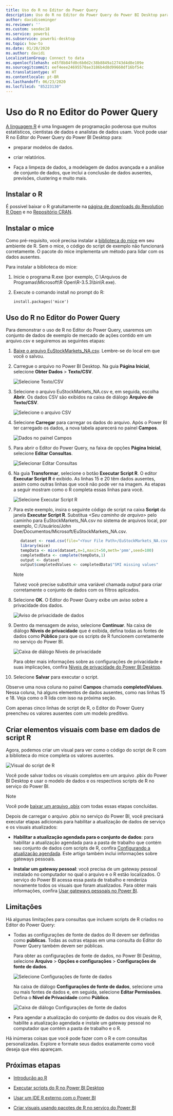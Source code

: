 ```yaml
---
title: Uso do R no Editor do Power Query
description: Uso do R no Editor do Power Query do Power BI Desktop para análise avançada.
author: davidiseminger
ms.reviewer: ''
ms.custom: seodec18
ms.service: powerbi
ms.subservice: powerbi-desktop
ms.topic: how-to
ms.date: 01/28/2020
ms.author: davidi
LocalizationGroup: Connect to data
ms.openlocfilehash: e45f8b84fd0c6b0d2c38b8849a12743d4d8e109e
ms.sourcegitcommit: eef4eee24695570ae3186b4d8d99660df16bf54c
ms.translationtype: HT
ms.contentlocale: pt-BR
ms.lasthandoff: 06/23/2020
ms.locfileid: "85223130"
---
```

# <a name="use-r-in-power-query-editor"></a>Uso do R no Editor do Power Query

[A linguagem R](https://mran.microsoft.com/documents/what-is-r) é uma linguagem de programação poderosa que muitos estatísticos, cientistas de dados e analistas de dados usam. Você pode usar R no Editor do Power Query do Power BI Desktop para:

* preparar modelos de dados.

* criar relatórios.

* Faça a limpeza de dados, a modelagem de dados avançada e a análise de conjunto de dados, que inclui a conclusão de dados ausentes, previsões, clustering e muito mais.  

## <a name="install-r"></a>Instalar o R

É possível baixar o R gratuitamente na [página de downloads do Revolution R Open](https://mran.revolutionanalytics.com/download/) e no [Repositório CRAN](https://cran.r-project.org/bin/windows/base/).

## <a name="install-mice"></a>Instalar o mice

Como pré-requisito, você precisa instalar a [biblioteca do mice](https://www.rdocumentation.org/packages/mice/versions/3.5.0/topics/mice) em seu ambiente de R. Sem o mice, o código do script de exemplo não funcionará corretamente. O pacote do mice implementa um método para lidar com os dados ausentes.

Para instalar a biblioteca do mice:

1. Inicie o programa R.exe (por exemplo, C:\Arquivos de Programas\Microsoft\R Open\R-3.5.3\bin\R.exe).  

2. Execute o comando install no prompt do R:

   ``` 
   install.packages('mice') 
   ```

## <a name="use-r-in-power-query-editor"></a>Uso do R no Editor do Power Query

Para demonstrar o uso de R no Editor do Power Query, usaremos um conjunto de dados de exemplo de mercado de ações contido em um arquivo.csv e seguiremos as seguintes etapas:

1. [Baixe o arquivo EuStockMarkets_NA.csv](https://download.microsoft.com/download/F/8/A/F8AA9DC9-8545-4AAE-9305-27AD1D01DC03/EuStockMarkets_NA.csv). Lembre-se do local em que você o salvou.

1. Carregue o arquivo no Power BI Desktop. Na guia **Página Inicial**, selecione **Obter Dados** > **Texto/CSV**.

   ![Selecione Texto/CSV](media/desktop-r-in-query-editor/r-in-query-editor_1.png)

1. Selecione o arquivo EuStockMarkets_NA.csv e, em seguida, escolha **Abrir**. Os dados CSV são exibidos na caixa de diálogo **Arquivo de Texto/CSV**.

   ![Selecione o arquivo CSV](media/desktop-r-in-query-editor/r-in-query-editor_2.png)

1. Selecione **Carregar** para carregar os dados do arquivo. Após o Power BI ter carregado os dados, a nova tabela aparecerá no painel **Campos**.

   ![Dados no painel Campos](media/desktop-r-in-query-editor/r-in-query-editor_3.png)

1. Para abrir o Editor do Power Query, na faixa de opções **Página Inicial**, selecione **Editar Consultas**.

   ![Selecionar Editar Consultas](media/desktop-r-in-query-editor/r-in-query-editor_4.png)

1. Na guia **Transformar**, selecione o botão **Executar Script R**. O editor **Executar Script R** é exibido. As linhas 15 e 20 têm dados ausentes, assim como outras linhas que você não pode ver na imagem. As etapas a seguir mostram como o R completa essas linhas para você.

   ![Selecione Executar Script R](media/desktop-r-in-query-editor/r-in-query-editor_5d.png)

1. Para este exemplo, insira o seguinte código de script na caixa **Script** da janela **Executar Script R**. Substitua *&lt;Seu caminho de arquivo&gt;* pelo caminho para EuStockMarkets_NA.csv no sistema de arquivos local, por exemplo, C:/Usuários/John Doe/Documentos/Microsoft/EuStockMarkets_NA.csv.

    ```r
       dataset <- read.csv(file="<Your File Path>/EuStockMarkets_NA.csv", header=TRUE, sep=",")
       library(mice)
       tempData <- mice(dataset,m=1,maxit=50,meth='pmm',seed=100)
       completedData <- complete(tempData,1)
       output <- dataset
       output$completedValues <- completedData$"SMI missing values"
    ```

    > [!NOTE]
    > Talvez você precise substituir uma variável chamada *output* para criar corretamente o conjunto de dados com os filtros aplicados.

7. Selecione **OK**. O Editor do Power Query exibe um aviso sobre a privacidade dos dados.

   ![Aviso de privacidade de dados](media/desktop-r-in-query-editor/r-in-query-editor_6.png)
8. Dentro da mensagem de aviso, selecione **Continuar**. Na caixa de diálogo **Níveis de privacidade** que é exibida, defina todas as fontes de dados como **Público** para que os scripts de R funcionem corretamente no serviço do Power BI. 

   ![Caixa de diálogo Níveis de privacidade](media/desktop-r-in-query-editor/r-in-query-editor_7.png)

   Para obter mais informações sobre as configurações de privacidade e suas implicações, confira [Níveis de privacidade do Power BI Desktop](../admin/desktop-privacy-levels.md).

 9. Selecione **Salvar** para executar o script. 

   Observe uma nova coluna no painel **Campos** chamada **completedValues**. Nessa coluna, há alguns elementos de dados ausentes, como nas linhas 15 e 18. Veja como o R lida com isso na próxima seção.

   Com apenas cinco linhas de script de R, o Editor do Power Query preencheu os valores ausentes com um modelo preditivo.

## <a name="create-visuals-from-r-script-data"></a>Criar elementos visuais com base em dados de script R

Agora, podemos criar um visual para ver como o código do script de R com a biblioteca do mice completa os valores ausentes.

![Visual do script de R](media/desktop-r-in-query-editor/r-in-query-editor_8a.png)

Você pode salvar todos os visuais completos em um arquivo .pbix do Power BI Desktop e usar o modelo de dados e os respectivos scripts de R no serviço do Power BI.

> [!NOTE]
> Você pode [baixar um arquivo .pbix](https://download.microsoft.com/download/F/8/A/F8AA9DC9-8545-4AAE-9305-27AD1D01DC03/Complete%20Values%20with%20R%20in%20PQ.pbix) com todas essas etapas concluídas.

Depois de carregar o arquivo .pbix no serviço do Power BI, você precisará executar etapas adicionais para habilitar a atualização de dados de serviço e os visuais atualizados:  

* **Habilitar a atualização agendada para o conjunto de dados**: para habilitar a atualização agendada para a pasta de trabalho que contém seu conjunto de dados com scripts de R, confira [Configurando a atualização agendada](refresh-scheduled-refresh.md). Este artigo também inclui informações sobre gateways pessoais.

* **Instalar um gateway pessoal**: você precisa de um gateway pessoal instalado no computador no qual o arquivo e o R estão localizados. O serviço do Power BI acessa essa pasta de trabalho e renderiza novamente todos os visuais que foram atualizados. Para obter mais informações, confira [Usar gateways pessoais no Power BI](service-gateway-personal-mode.md).

## <a name="limitations"></a>Limitações

Há algumas limitações para consultas que incluem scripts de R criados no Editor do Power Query:

* Todas as configurações de fonte de dados do R devem ser definidas como **públicas**. Todas as outras etapas em uma consulta do Editor do Power Query também devem ser públicas. 

   Para obter as configurações de fonte de dados, no Power BI Desktop, selecione **Arquivo** > **Opções e configurações** > **Configurações de fonte de dados**.

   ![Selecione Configurações de fonte de dados](media/desktop-r-in-query-editor/r-in-query-editor_9.png)

   Na caixa de diálogo **Configurações de fonte de dados**, selecione uma ou mais fontes de dados e, em seguida, selecione **Editar Permissões**. Defina o **Nível de Privacidade** como **Público**.

   ![Caixa de diálogo Configurações de fonte de dados](media/desktop-r-in-query-editor/r-in-query-editor_10.png)  
  
* Para agendar a atualização do conjunto de dados ou dos visuais de R, habilite a atualização agendada e instale um gateway pessoal no computador que contém a pasta de trabalho e o R. 

Há inúmeras coisas que você pode fazer com o R e com consultas personalizadas. Explore e formate seus dados exatamente como você deseja que eles apareçam.

## <a name="next-steps"></a>Próximas etapas

* [Introdução ao R](https://mran.microsoft.com/documents/what-is-r) 

* [Executar scripts do R no Power BI Desktop](desktop-r-scripts.md) 

* [Usar um IDE R externo com o Power BI](desktop-r-ide.md) 

* [Criar visuais usando pacotes de R no serviço do Power BI](service-r-packages-support.md)
